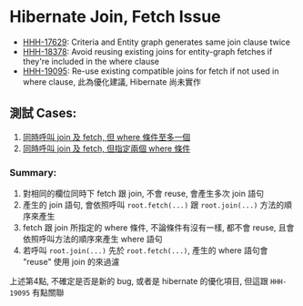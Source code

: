 # Hibernate Join, Fetch Issue

- [HHH-17629](https://hibernate.atlassian.net/browse/HHH-17629): Criteria and Entity graph generates same join clause twice
- [HHH-18378](https://hibernate.atlassian.net/browse/HHH-18378): Avoid reusing existing joins for entity-graph fetches if they're included in the where clause
- [HHH-19095](https://hibernate.atlassian.net/browse/HHH-19095): Re-use existing compatible joins for fetch if not used in where clause, 此為優化建議, Hibernate 尚未實作

## 測試 Cases:

1. [同時呼叫 join 及 fetch, 但 where 條件至多一個](./src/test/java/com/example/JoinAndFetchWithSingleClauseTest.java)
2. [同時呼叫 join 及 fetch, 但指定兩個 where 條件](./src/test/java/com/example/JoinAndFetchWithMultiClauseTest.java)

### Summary:

1. 對相同的欄位同時下 fetch 跟 join, 不會 reuse, 會產生多次 join 語句
2. 產生的 join 語句, 會依照呼叫 `root.fetch(...)` 跟 `root.join(...)` 方法的順序來產生
3. fetch 跟 join 所指定的 where 條件, 不論條件有沒有一樣, 都不會 reuse, 且會依照呼叫方法的順序來產生 where 語句
4. 若呼叫 `root.join(...)` 先於 `root.fetch(...)`, 產生的 where 語句會 "reuse" 使用 join 的來過濾

上述第4點, 不確定是否是新的 bug, 或者是 hibernate 的優化項目, 但這跟 `HHH-19095` 有點關聯
